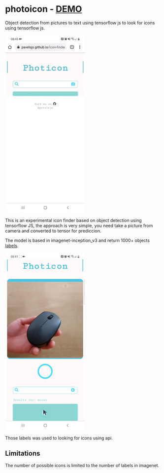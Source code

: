 # photoicon - [DEMO](https://pavelsjo.github.io/photicon/)

Object detection from pictures to text using tensorflow js to look for icons using tensorflow js.

![img](img/init-example.jpg)

This is an experimental icon finder based on object detection using tensorflow JS, the approach is very simple, you need take a picture from camera and converted to tensor for prediccion.

The model is based in imagenet-inception_v3 and return 1000+ objects [labels](labels.js).

![img](img/mouse-example.png)

Those labels was used to looking for icons using api.

## Limitations

The number of possible icons is limited to the number of labels in imagenet.
